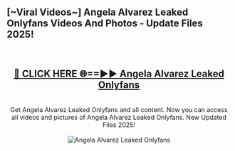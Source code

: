 <h2>[~Viral Videos~] Angela Alvarez Leaked Onlyfans Videos And Photos - Update Files 2025!</h2>
<br>
<div align="center">
<h2><a href="https://top-ai-tools.click/QrbHav" rel="nofollow">🔴 CLICK HERE 🌐==►► Angela Alvarez Leaked Onlyfans</a></h2>
<br>
Get Angela Alvarez Leaked Onlyfans and all content. Now you can access all videos and pictures of Angela Alvarez Leaked Onlyfans. New Updated Files 2025!
<br>
<br>
<a href="https://top-ai-tools.click/QrbHav" rel="nofollow" data-target="animated-image.originalLink"><img src="https://i.ibb.co.com/WyWwxjT/player-gif2.gif" alt="Angela Alvarez Leaked Onlyfans" style="max-width: 100%; display: inline-block;" data-target="animated-image.originalImage"></a>
</div>
<br>